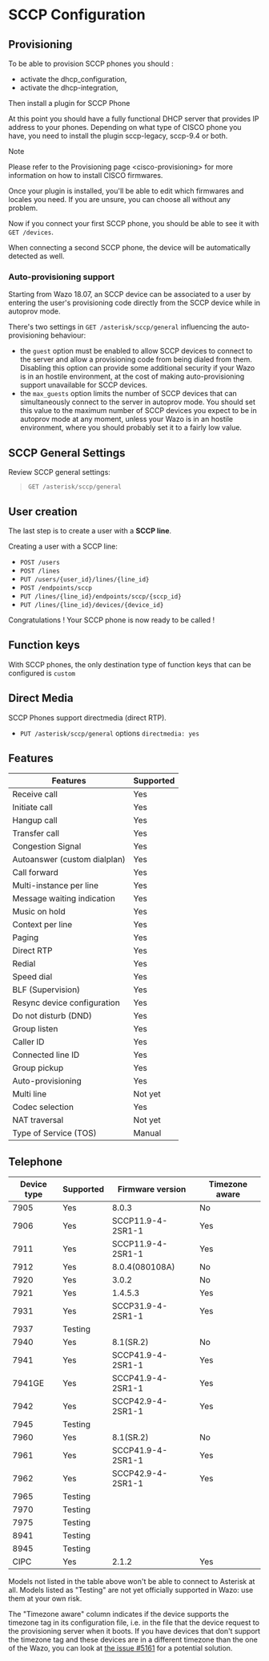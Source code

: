 # SCCP Configuration

## Provisioning

To be able to provision SCCP phones you should :

  - activate the <span data-role="ref">dhcp\_configuration</span>,
  - activate the <span data-role="ref">dhcp-integration</span>,

Then install a plugin for SCCP Phone

At this point you should have a fully functional DHCP server that
provides IP address to your phones. Depending on what type of CISCO
phone you have, you need to install the plugin sccp-legacy, sccp-9.4 or
both.

<div class="note">

<div class="admonition-title">

Note

</div>

Please refer to the <span data-role="ref">Provisioning page
\<cisco-provisioning\></span> for more information on how to install
CISCO firmwares.

</div>

Once your plugin is installed, you'll be able to edit which firmwares
and locales you need. If you are unsure, you can choose all without any
problem.

Now if you connect your first SCCP phone, you should be able to see it
with `GET /devices`.

When connecting a second SCCP phone, the device will be automatically
detected as well.

### Auto-provisioning support

Starting from Wazo 18.07, an SCCP device can be associated to a user by
entering the user's provisioning code directly from the SCCP device
while in autoprov mode.

There's two settings in `GET /asterisk/sccp/general` influencing the
auto-provisioning behaviour:

  - the `guest` option must be enabled to allow SCCP devices to connect
    to the server and allow a provisioning code from being dialed from
    them. Disabling this option can provide some additional security if
    your Wazo is in an hostile environment, at the cost of making
    auto-provisioning support unavailable for SCCP devices.
  - the `max_guests` option limits the number of SCCP devices that can
    simultaneously connect to the server in autoprov mode. You should
    set this value to the maximum number of SCCP devices you expect to
    be in autoprov mode at any moment, unless your Wazo is in an hostile
    environment, where you should probably set it to a fairly low value.

## SCCP General Settings

Review SCCP general settings:

> `GET /asterisk/sccp/general`

## User creation

The last step is to create a user with a **SCCP line**.

Creating a user with a SCCP line:

  - `POST /users`
  - `POST /lines`
  - `PUT /users/{user_id}/lines/{line_id}`
  - `POST /endpoints/sccp`
  - `PUT /lines/{line_id}/endpoints/sccp/{sccp_id}`
  - `PUT /lines/{line_id}/devices/{device_id}`

Congratulations \! Your SCCP phone is now ready to be called \!

## Function keys

With SCCP phones, the only destination type of function keys that can be
configured is `custom`

## Direct Media

SCCP Phones support directmedia (direct RTP).

  - `PUT /asterisk/sccp/general` options `directmedia: yes`

## Features

| Features                     | Supported |
| ---------------------------- | --------- |
| Receive call                 | Yes       |
| Initiate call                | Yes       |
| Hangup call                  | Yes       |
| Transfer call                | Yes       |
| Congestion Signal            | Yes       |
| Autoanswer (custom dialplan) | Yes       |
| Call forward                 | Yes       |
| Multi-instance per line      | Yes       |
| Message waiting indication   | Yes       |
| Music on hold                | Yes       |
| Context per line             | Yes       |
| Paging                       | Yes       |
| Direct RTP                   | Yes       |
| Redial                       | Yes       |
| Speed dial                   | Yes       |
| BLF (Supervision)            | Yes       |
| Resync device configuration  | Yes       |
| Do not disturb (DND)         | Yes       |
| Group listen                 | Yes       |
| Caller ID                    | Yes       |
| Connected line ID            | Yes       |
| Group pickup                 | Yes       |
| Auto-provisioning            | Yes       |
| Multi line                   | Not yet   |
| Codec selection              | Yes       |
| NAT traversal                | Not yet   |
| Type of Service (TOS)        | Manual    |

## Telephone

| Device type | Supported | Firmware version  | Timezone aware |
| ----------- | --------- | ----------------- | -------------- |
| 7905        | Yes       | 8.0.3             | No             |
| 7906        | Yes       | SCCP11.9-4-2SR1-1 | Yes            |
| 7911        | Yes       | SCCP11.9-4-2SR1-1 | Yes            |
| 7912        | Yes       | 8.0.4(080108A)    | No             |
| 7920        | Yes       | 3.0.2             | No             |
| 7921        | Yes       | 1.4.5.3           | Yes            |
| 7931        | Yes       | SCCP31.9-4-2SR1-1 | Yes            |
| 7937        | Testing   |                   |                |
| 7940        | Yes       | 8.1(SR.2)         | No             |
| 7941        | Yes       | SCCP41.9-4-2SR1-1 | Yes            |
| 7941GE      | Yes       | SCCP41.9-4-2SR1-1 | Yes            |
| 7942        | Yes       | SCCP42.9-4-2SR1-1 | Yes            |
| 7945        | Testing   |                   |                |
| 7960        | Yes       | 8.1(SR.2)         | No             |
| 7961        | Yes       | SCCP41.9-4-2SR1-1 | Yes            |
| 7962        | Yes       | SCCP42.9-4-2SR1-1 | Yes            |
| 7965        | Testing   |                   |                |
| 7970        | Testing   |                   |                |
| 7975        | Testing   |                   |                |
| 8941        | Testing   |                   |                |
| 8945        | Testing   |                   |                |
| CIPC        | Yes       | 2.1.2             | Yes            |

Models not listed in the table above won't be able to connect to
Asterisk at all. Models listed as "Testing" are not yet officially
supported in Wazo: use them at your own risk.

The "Timezone aware" column indicates if the device supports the
timezone tag in its configuration file, i.e. in the file that the device
request to the provisioning server when it boots. If you have devices
that don't support the timezone tag and these devices are in a different
timezone than the one of the Wazo, you can look at [the issue
\#5161](https://projects.wazo.community/issues/5161) for a potential
solution.
